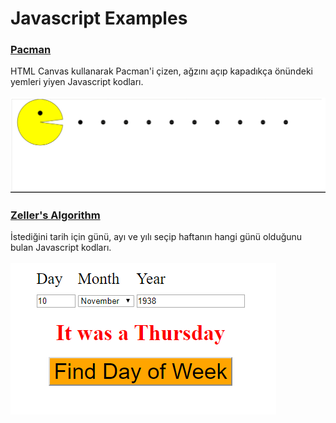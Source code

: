 Javascript Examples
========

### <a href = "Pacman"> Pacman </a>
HTML Canvas kullanarak Pacman'i çizen, ağzını açıp kapadıkça önündeki yemleri yiyen Javascript kodları.
<br/><br/>
![](Pacman/PacmanGif.gif)

### <a href = "Zeller's Algorithm"> Zeller's Algorithm </a>
İstediğini tarih için günü, ayı ve yılı seçip haftanın hangi günü olduğunu bulan Javascript kodları.
<br/><br/>
![](Zeller's%20Algorithm/zeller.png)
